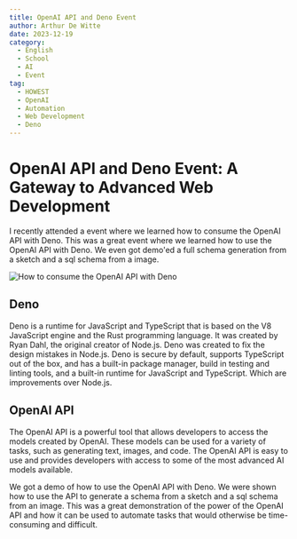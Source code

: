 ```yaml
---
title: OpenAI API and Deno Event
author: Arthur De Witte
date: 2023-12-19
category:
  - English
  - School
  - AI
  - Event
tag:
  - HOWEST
  - OpenAI
  - Automation
  - Web Development
  - Deno
---
```


# OpenAI API and Deno Event: A Gateway to Advanced Web Development

I recently attended a event where we learned how to consume the OpenAI API with Deno. This was a great event where we learned how to use the OpenAI API with Deno. We even got demo'ed a full schema generation from a sketch and a sql schema from a image.

![How to consume the OpenAI API with Deno](/assets/images/posts/deno-openai.webp)

## Deno

Deno is a runtime for JavaScript and TypeScript that is based on the V8 JavaScript engine and the Rust programming language. It was created by Ryan Dahl, the original creator of Node.js. Deno was created to fix the design mistakes in Node.js. Deno is secure by default, supports TypeScript out of the box, and has a built-in package manager, build in testing and linting tools, and a built-in runtime for JavaScript and TypeScript. Which are improvements over Node.js.

## OpenAI API

The OpenAI API is a powerful tool that allows developers to access the models created by OpenAI. These models can be used for a variety of tasks, such as generating text, images, and code. The OpenAI API is easy to use and provides developers with access to some of the most advanced AI models available.

We got a demo of how to use the OpenAI API with Deno. We were shown how to use the API to generate a schema from a sketch and a sql schema from an image. This was a great demonstration of the power of the OpenAI API and how it can be used to automate tasks that would otherwise be time-consuming and difficult.
